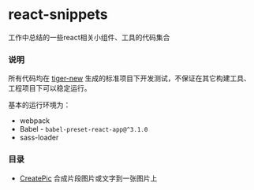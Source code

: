 # react-snippets
工作中总结的一些react相关小组件、工具的代码集合

### 说明
所有代码均在 [tiger-new](https://github.com/qiqiboy/tiger-new) 生成的标准项目下开发测试，不保证在其它构建工具、工程项目下可以稳定运行。  

基本的运行环境为：
* webpack
* Babel - `babel-preset-react-app@^3.1.0`
* sass-loader

### 目录
* [CreatePic](http://github.boy.im/react-snippets/create-pic) 合成片段图片或文字到一张图片上
